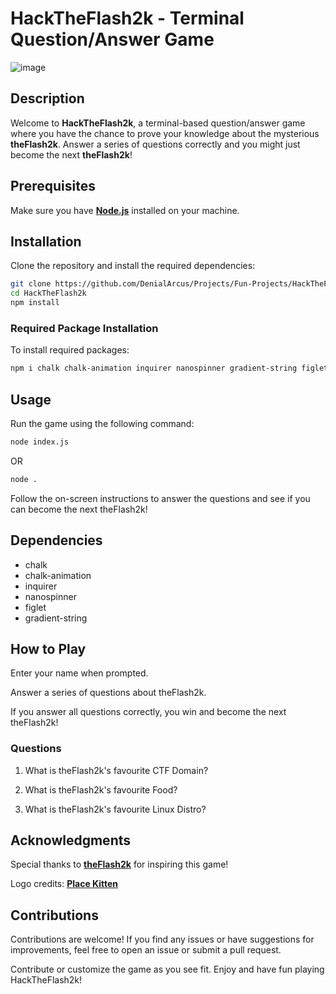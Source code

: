 # HackTheFlash2k - Terminal Question/Answer Game

![image](https://github.com/DenialArcus/Projects/assets/147534344/43f563f2-fc56-41ca-84a3-6865e84a743d)


## Description

Welcome to **HackTheFlash2k**, a terminal-based question/answer game where you have the chance to prove your knowledge about the mysterious **theFlash2k**. Answer a series of questions correctly and you might just become the next **theFlash2k**!

## Prerequisites

Make sure you have **[Node.js](https://nodejs.org/)** installed on your machine.

## Installation 

Clone the repository and install the required dependencies:

```bash
git clone https://github.com/DenialArcus/Projects/Fun-Projects/HackTheFlash2k.git
cd HackTheFlash2k
npm install
```

### Required Package Installation


To install required packages:
```bash
npm i chalk chalk-animation inquirer nanospinner gradient-string figlet
```

## Usage

Run the game using the following command:
```bash
node index.js
```
OR
```bash
node .
```
Follow the on-screen instructions to answer the questions and see if you can become the next theFlash2k!

## Dependencies

- chalk
- chalk-animation
- inquirer
- nanospinner
- figlet
- gradient-string

## How to Play

Enter your name when prompted.

Answer a series of questions about theFlash2k.

If you answer all questions correctly, you win and become the next theFlash2k!

### Questions
1. What is theFlash2k's favourite CTF Domain?
   
2. What is theFlash2k's favourite Food?
   
3. What is theFlash2k's favourite Linux Distro?
   
## Acknowledgments

Special thanks to **[theFlash2k](https://github.com/theflash2k/)** for inspiring this game!

Logo credits: **[Place Kitten](https://placekitten.com/)**

## Contributions

Contributions are welcome! If you find any issues or have suggestions for improvements, feel free to open an issue or submit a pull request.

Contribute or customize the game as you see fit. Enjoy and have fun playing HackTheFlash2k!
